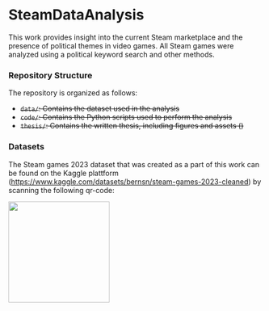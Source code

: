 # SteamDataAnalysis
This work provides insight into the current Steam marketplace and the presence of political themes in video games. All Steam games were analyzed using a political keyword search and other methods.

### Repository Structure

The repository is organized as follows:

- ~~`data/`: Contains the dataset used in the analysis~~ 
- ~~`code/`: Contains the Python scripts used to perform the analysis~~ 
- ~~`thesis/`: Contains the written thesis, including figures and assets ()~~  

### Datasets

The Steam games 2023 dataset that was created as a part of this work can be found on the Kaggle plattform (https://www.kaggle.com/datasets/bernsn/steam-games-2023-cleaned) by scanning the following qr-code:

<img src="https://i.ibb.co/zF4NZWX/qrcode.png" width="200">
